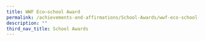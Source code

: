 ```yaml
---
title: WWF Eco–school Award
permalink: /achievements-and-affirmations/School-Awards/wwf-eco-school-award/
description: ""
third_nav_title: School Awards
---
```

